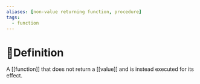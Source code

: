```yaml
---
aliases: [non-value returning function, procedure]
tags:
  - function
---
```

# 📝Definition
A [[function]] that does not return a [[value]] and is instead executed for its effect.